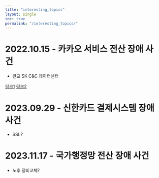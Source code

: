 ```yaml
---
title: "interesting_topics"
layout: single
toc: true
permalink: "/interesting_topics/"
---
```


# 2022.10.15 - 카카오 서비스 전산 장애 사건

- 판교 SK C&C 데이터센터

[링크1](https://www.kakaocorp.com/page/detail/9902)
[링크2](https://if.kakao.com/2022/session/111)

# 2023.09.29 - 신한카드 결제시스템 장애 사건

- SSL?

# 2023.11.17 - 국가행정망 전산 장애 사건

- 노후 장비교체?